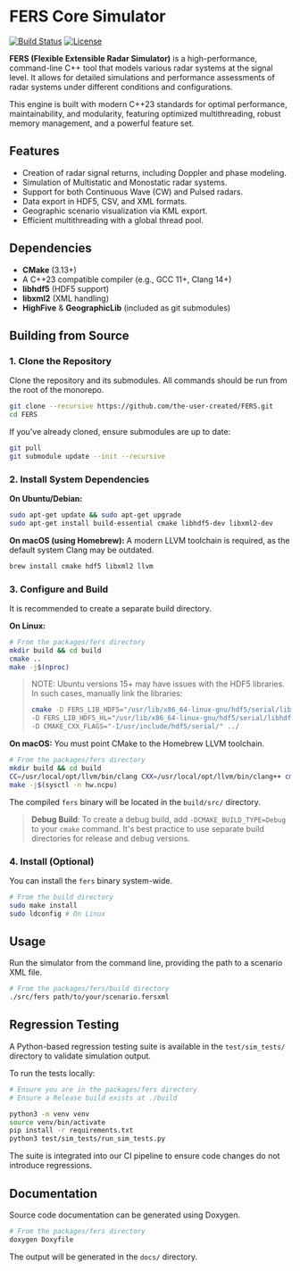 # FERS Core Simulator

[![Build Status](https://github.com/the-user-created/FERS/actions/workflows/CMake.yml/badge.svg)](https://github.com/the-user-created/FERS/actions/workflows/CMake.yml)
[![License](https://img.shields.io/badge/License-GPLv3-blue.svg)](https://opensource.org/licenses/GPL-3.0)

**FERS (Flexible Extensible Radar Simulator)** is a high-performance, command-line C++ tool that models various radar
systems at the signal level. It allows for detailed simulations and performance assessments of radar systems under
different conditions and configurations.

This engine is built with modern C++23 standards for optimal performance, maintainability, and modularity, featuring
optimized multithreading, robust memory management, and a powerful feature set.

## Features

- Creation of radar signal returns, including Doppler and phase modeling.
- Simulation of Multistatic and Monostatic radar systems.
- Support for both Continuous Wave (CW) and Pulsed radars.
- Data export in HDF5, CSV, and XML formats.
- Geographic scenario visualization via KML export.
- Efficient multithreading with a global thread pool.

## Dependencies

- **CMake** (3.13+)
- A C++23 compatible compiler (e.g., GCC 11+, Clang 14+)
- **libhdf5** (HDF5 support)
- **libxml2** (XML handling)
- **HighFive** & **GeographicLib** (included as git submodules)

## Building from Source

### 1. Clone the Repository

Clone the repository and its submodules. All commands should be run from the root of the monorepo.

```bash
git clone --recursive https://github.com/the-user-created/FERS.git
cd FERS
```

If you've already cloned, ensure submodules are up to date:

```bash
git pull
git submodule update --init --recursive
```

### 2. Install System Dependencies

**On Ubuntu/Debian:**

```bash
sudo apt-get update && sudo apt-get upgrade
sudo apt-get install build-essential cmake libhdf5-dev libxml2-dev
```

**On macOS (using Homebrew):**
A modern LLVM toolchain is required, as the default system Clang may be outdated.

```bash
brew install cmake hdf5 libxml2 llvm
```

### 3. Configure and Build

It is recommended to create a separate build directory.

**On Linux:**

```bash
# From the packages/fers directory
mkdir build && cd build
cmake ..
make -j$(nproc)
```

> NOTE: Ubuntu versions 15+ may have issues with the HDF5 libraries. In such cases, manually link the libraries:
> ```bash
> cmake -D FERS_LIB_HDF5="/usr/lib/x86_64-linux-gnu/hdf5/serial/libhdf5.so" \
> -D FERS_LIB_HDF5_HL="/usr/lib/x86_64-linux-gnu/hdf5/serial/libhdf5_hl.so" \
> -D CMAKE_CXX_FLAGS="-I/usr/include/hdf5/serial/" ../
> ```

**On macOS:**
You must point CMake to the Homebrew LLVM toolchain.

```bash
# From the packages/fers directory
mkdir build && cd build
CC=/usr/local/opt/llvm/bin/clang CXX=/usr/local/opt/llvm/bin/clang++ cmake ..
make -j$(sysctl -n hw.ncpu)
```

The compiled `fers` binary will be located in the `build/src/` directory.

> **Debug Build**: To create a debug build, add `-DCMAKE_BUILD_TYPE=Debug` to your `cmake` command. It's best practice
> to use separate build directories for release and debug versions.

### 4. Install (Optional)

You can install the `fers` binary system-wide.

```bash
# From the build directory
sudo make install
sudo ldconfig # On Linux
```

## Usage

Run the simulator from the command line, providing the path to a scenario XML file.

```bash
# From the packages/fers/build directory
./src/fers path/to/your/scenario.fersxml
```

## Regression Testing

A Python-based regression testing suite is available in the `test/sim_tests/` directory to validate simulation output.

To run the tests locally:

```bash
# Ensure you are in the packages/fers directory
# Ensure a Release build exists at ./build

python3 -m venv venv
source venv/bin/activate
pip install -r requirements.txt
python3 test/sim_tests/run_sim_tests.py
```

The suite is integrated into our CI pipeline to ensure code changes do not introduce regressions.

## Documentation

Source code documentation can be generated using Doxygen.

```bash
# From the packages/fers directory
doxygen Doxyfile
```

The output will be generated in the `docs/` directory.
